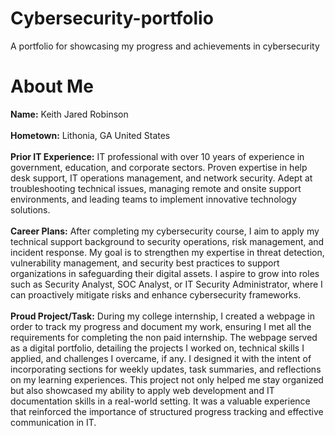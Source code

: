 # Cybersecurity-portfolio
A portfolio for showcasing my progress and achievements in cybersecurity
# About Me
**Name:** 
Keith Jared Robinson<br/><br/>
**Hometown:** 
Lithonia, GA United States<br/><br/>
**Prior IT Experience:**
IT professional with over 10 years of experience in government, education, and corporate sectors. Proven expertise in help desk support, IT operations management, and network security. Adept at troubleshooting technical issues, managing remote and onsite support environments, and leading teams to implement innovative technology solutions.<br/><br/>
**Career Plans:**
After completing my cybersecurity course, I aim to apply my technical support background to security operations, risk management, and incident response. My goal is to strengthen my expertise in threat detection, vulnerability management, and security best practices to support organizations in safeguarding their digital assets. I aspire to grow into roles such as Security Analyst, SOC Analyst, or IT Security Administrator, where I can proactively mitigate risks and enhance cybersecurity frameworks.<br/><br/>
**Proud Project/Task:**
During my college internship, I created a webpage in order to track my progress and document my work, ensuring I met all the requirements for completing the non paid internship. The webpage served as a digital portfolio, detailing the projects I worked on, technical skills I applied, and challenges I overcame, if any. I designed it with the intent of incorporating sections for weekly updates, task summaries, and reflections on my learning experiences. This project not only helped me stay organized but also showcased my ability to apply web development and IT documentation skills in a real-world setting. It was a valuable experience that reinforced the importance of structured progress tracking and effective communication in IT.<br/><br/>